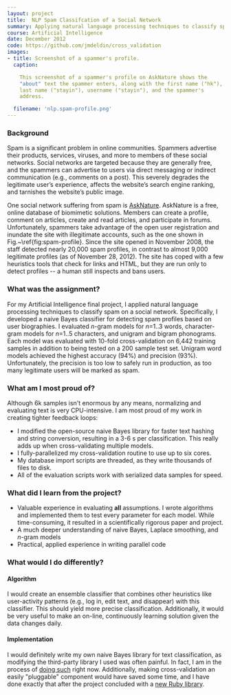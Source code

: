 ```yaml
---
layout: project
title:  NLP Spam Classifcation of a Social Network
summary: Applying natural language processing techniques to classify spam.
course: Artificial Intelligence
date: December 2012
code: https://github.com/jmdeldin/cross_validation
images:
- title: Screenshot of a spammer's profile.
  caption:

    This screenshot of a spammer's profile on AskNature shows the
    "about" text the spammer enters, along with the first name ("hk"),
    last name ("stayin"), username ("stayin"), and the spammer's
    address.

  filename: 'nlp.spam-profile.png'
---
```


### Background

Spam is a significant problem in online communities. Spammers advertise
their products, services, viruses, and more to members of these social
networks. Social networks are targeted because they are generally free,
and the spammers can advertise to users via direct messaging or indirect
communication (e.g., comments on a post). This severely degrades the
legitimate user&#8217;s experience, affects the website&#8217;s search engine
ranking, and tarnishes the website&#8217;s public image.

One social network suffering from spam is
[AskNature](http://www.asknature.org). AskNature is a free, online
database of biomimetic solutions. Members can create a profile, comment
on articles, create and read articles, and participate in forums.
Unfortunately, spammers take advantage of the open user registration and
inundate the site with illegitimate accounts, such as the one shown in
Fig.~\ref{fig:spam-profile}. Since the site opened in November 2008, the
staff detected nearly 20,000 spam profiles, in contrast to almost 9,000
legitimate profiles (as of November 28, 2012). The site has coped with a
few heuristics tools that check for links and HTML, but they are run
only to detect profiles -- a human still inspects and bans users.

### What was the assignment?

For my Artificial Intelligence final project, I applied natural language
processing techniques to classify spam on a social network.
Specifically, I developed a naive Bayes classifier for detecting spam
profiles based on user biographies. I evaluated *n*-gram models for
*n*=1..3 words, character-gram models for *n*=1..5 characters, and
unigram and bigram phonograms. Each model was evaluated with 10-fold
cross-validation on 6,442 training samples in addition to being tested
on a 200 sample test set. Unigram word models achieved the highest
accuracy (94%) and precision (93%). Unfortunately, the precision is too
low to safely run in production, as too many legitimate users will be
marked as spam.

### What am I most proud of?

Although 6k samples isn't enormous by any means, normalizing and
evaluating text is very CPU-intensive. I am most proud of my work in
creating tighter feedback loops:

- I modified the open-source naive Bayes library for faster text hashing
  and string conversion, resulting in a 3-6 s per classification. This
  really adds up when cross-validating multiple models.
- I fully-parallelized my cross-validation routine to use up to six
  cores.
- My database import scripts are threaded, as they write thousands of
  files to disk.
- All of the evaluation scripts work with serialized data samples for
  speed.


### What did I learn from the project?

- Valuable experience in evaluating **all** assumptions. I wrote
  algorithms and implemented them to test every parameter for each
  model. While time-consuming, it resulted in a scientifically rigorous
  paper and project.
- A much deeper understanding of naive Bayes, Laplace smoothing, and
  *n*-gram models
- Practical, applied experience in writing parallel code

### What would I do differently?

#### Algorithm

I would create an ensemble classifier that combines other heuristics
like user-activity patterns (e.g., log in, edit text, and disappear)
with this classifier. This should yield more precise classification.
Additionally, it would be very useful to make an on-line, continuously
learning solution given the data changes daily.

#### Implementation

I would definitely write my own naive Bayes library for text
classification, as modifying the third-party library I used was often
painful. In fact, I am in the process of
[doing such](https://github.com/jmdeldin/bayes_motel "Code for a Ruby
library") right now. Additionally, making cross-validation an easily
"pluggable" component would have saved some time, and I have done
exactly that after the project concluded with a
[new Ruby library](https://github.com/jmdeldin/cross_validation).
